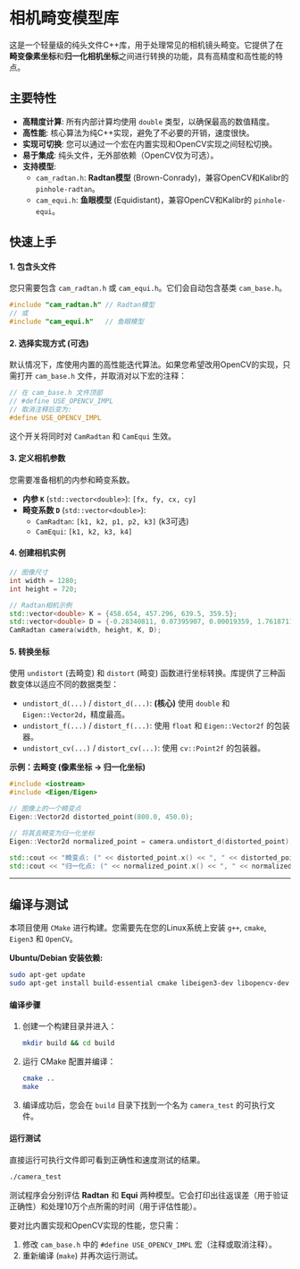 # 相机畸变模型库

这是一个轻量级的纯头文件C++库，用于处理常见的相机镜头畸变。它提供了在**畸变像素坐标**和**归一化相机坐标**之间进行转换的功能，具有高精度和高性能的特点。

## 主要特性

- **高精度计算**: 所有内部计算均使用 `double` 类型，以确保最高的数值精度。
- **高性能**: 核心算法为纯C++实现，避免了不必要的开销，速度很快。
- **实现可切换**: 您可以通过一个宏在内置实现和OpenCV实现之间轻松切换。
- **易于集成**: 纯头文件，无外部依赖（OpenCV仅为可选）。
- **支持模型**:
  - `cam_radtan.h`: **Radtan模型** (Brown-Conrady)，兼容OpenCV和Kalibr的 `pinhole-radtan`。
  - `cam_equi.h`: **鱼眼模型** (Equidistant)，兼容OpenCV和Kalibr的 `pinhole-equi`。

## 快速上手

#### 1. 包含头文件

您只需要包含 `cam_radtan.h` 或 `cam_equi.h`。它们会自动包含基类 `cam_base.h`。

```cpp
#include "cam_radtan.h" // Radtan模型
// 或
#include "cam_equi.h"   // 鱼眼模型
```

#### 2. 选择实现方式 (可选)

默认情况下，库使用内置的高性能迭代算法。如果您希望改用OpenCV的实现，只需打开 `cam_base.h` 文件，并取消对以下宏的注释：

```cpp
// 在 cam_base.h 文件顶部
// #define USE_OPENCV_IMPL
// 取消注释后变为:
#define USE_OPENCV_IMPL
```
这个开关将同时对 `CamRadtan` 和 `CamEqui` 生效。

#### 3. 定义相机参数

您需要准备相机的内参和畸变系数。

- **内参 `K`** (`std::vector<double>`): `[fx, fy, cx, cy]`
- **畸变系数 `D`** (`std::vector<double>`):
  - `CamRadtan`: `[k1, k2, p1, p2, k3]` (k3可选)
  - `CamEqui`: `[k1, k2, k3, k4]`

#### 4. 创建相机实例

```cpp
// 图像尺寸
int width = 1280;
int height = 720;

// Radtan相机示例
std::vector<double> K = {458.654, 457.296, 639.5, 359.5};
std::vector<double> D = {-0.28340811, 0.07395907, 0.00019359, 1.76187114e-05};
CamRadtan camera(width, height, K, D);
```

#### 5. 转换坐标

使用 `undistort` (去畸变) 和 `distort` (畸变) 函数进行坐标转换。库提供了三种函数变体以适应不同的数据类型：

- `undistort_d(...)` / `distort_d(...)`: **(核心)** 使用 `double` 和 `Eigen::Vector2d`，精度最高。
- `undistort_f(...)` / `distort_f(...)`: 使用 `float` 和 `Eigen::Vector2f` 的包装器。
- `undistort_cv(...)` / `distort_cv(...)`: 使用 `cv::Point2f` 的包装器。

**示例：去畸变 (像素坐标 -> 归一化坐标)**

```cpp
#include <iostream>
#include <Eigen/Eigen>

// 图像上的一个畸变点
Eigen::Vector2d distorted_point(800.0, 450.0);

// 将其去畸变为归一化坐标
Eigen::Vector2d normalized_point = camera.undistort_d(distorted_point);

std::cout << "畸变点: (" << distorted_point.x() << ", " << distorted_point.y() << ")" << std::endl;
std::cout << "归一化点: (" << normalized_point.x() << ", " << normalized_point.y() << ")" << std::endl;
```

---

## 编译与测试

本项目使用 `CMake` 进行构建。您需要先在您的Linux系统上安装 `g++`, `cmake`, `Eigen3` 和 `OpenCV`。

**Ubuntu/Debian 安装依赖:**
```bash
sudo apt-get update
sudo apt-get install build-essential cmake libeigen3-dev libopencv-dev
```

#### 编译步骤

1.  创建一个构建目录并进入：
    ```bash
    mkdir build && cd build
    ```

2.  运行 CMake 配置并编译：
    ```bash
    cmake ..
    make
    ```

3.  编译成功后，您会在 `build` 目录下找到一个名为 `camera_test` 的可执行文件。

#### 运行测试

直接运行可执行文件即可看到正确性和速度测试的结果。

```bash
./camera_test
```

测试程序会分别评估 **Radtan** 和 **Equi** 两种模型。它会打印出往返误差（用于验证正确性）和处理10万个点所需的时间（用于评估性能）。

要对比内置实现和OpenCV实现的性能，您只需：
1.  修改 `cam_base.h` 中的 `#define USE_OPENCV_IMPL` 宏（注释或取消注释）。
2.  重新编译 (`make`) 并再次运行测试。
